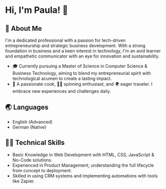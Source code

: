 # Hi, I'm Paula! 👋

## 🚀 About Me
I'm a dedicated professional with a passion for tech-driven entrepreneurship and strategic business development. With a strong foundation in business and a keen interest in technology, I'm an avid learner and empathetic communicator with an eye for innovation and sustainability.


- 🎓 Currently pursuing a Master of Science in Computer Science & Business Technology, aiming to blend my entrepreneurial spirit with technological acumen to create a lasting impact.
- 🍳 A passionate cook, 🚴‍♀️ spinning enthusiast, and 🌍 eager traveler. I embrace new experiences and challenges daily.

## 🌏 Languages
- English (Advanced)
- German (Native)

## 👨‍💻 Technical Skills
- Basic Knowledge in Web Development with HTML, CSS, JavaScript & No-Code solutions.
- Experienced in Product Management, understanding the full lifecycle from concept to deployment.
- Skilled in using CRM systems and implementing automations with tools like Zapier.

<!-- Replace with your actual user content -->
